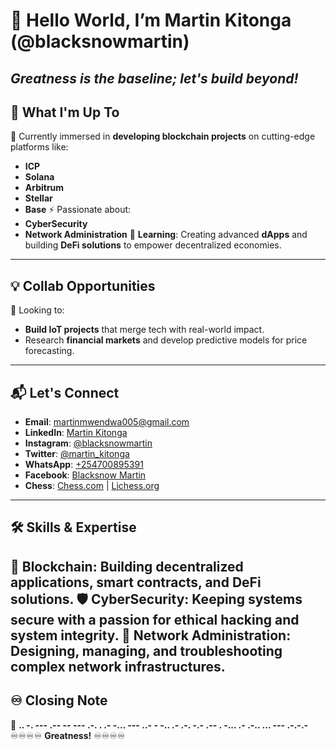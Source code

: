 # 👋 Hello World, I’m Martin Kitonga (@blacksnowmartin)
**_Greatness is the baseline; let's build beyond!_**
---
## 👥 What I'm Up To
🔗 Currently immersed in **developing blockchain projects** on cutting-edge platforms like:
  * **ICP**
  * **Solana**
  * **Arbitrum**
  * **Stellar**
  * **Base**
⚡ Passionate about:
  * **CyberSecurity**
  * **Network Administration**
🌱 **Learning**: Creating advanced **dApps** and building **DeFi solutions** to empower decentralized economies.
---
## 💡 Collab Opportunities
💞 Looking to:
  * **Build IoT projects** that merge tech with real-world impact.
  * Research **financial markets** and develop predictive models for price forecasting.
---
## 📬 Let's Connect
- **Email**: martinmwendwa005@gmail.com
- **LinkedIn**: [Martin Kitonga](https://www.linkedin.com/in/martin-kitonga)
- **Instagram**: [@blacksnowmartin](https://www.instagram.com/blacksnowmartin/)
- **Twitter**: [@martin_kitonga](https://twitter.com/martin_kitonga)
- **WhatsApp**: [+254700895391](https://wa.me/254700895391)
- **Facebook**: [Blacksnow Martin ](https://web.facebook.com/martin.mwendwa.3110/)
- **Chess**: [Chess.com](https://www.chess.com/member/blacksnowmartin) | [Lichess.org](https://lichess.org/@/blacksnowmartin)
---
## 🛠️ Skills & Expertise
🚀 **Blockchain**: Building decentralized applications, smart contracts, and DeFi solutions.
🛡️ **CyberSecurity**: Keeping systems secure with a passion for ethical hacking and system integrity.
📡 **Network Administration**: Designing, managing, and troubleshooting complex network infrastructures.
---
## ♾️ Closing Note
🌌 **.. -. --- .-- -- --- .-. . .- -... --- ..- - -.. .- .-. -.- .-- . -... .- .-.. ... --- .-.-.-**
♾️♾️♾️♾️ **Greatness!** ♾️♾️♾️♾️
